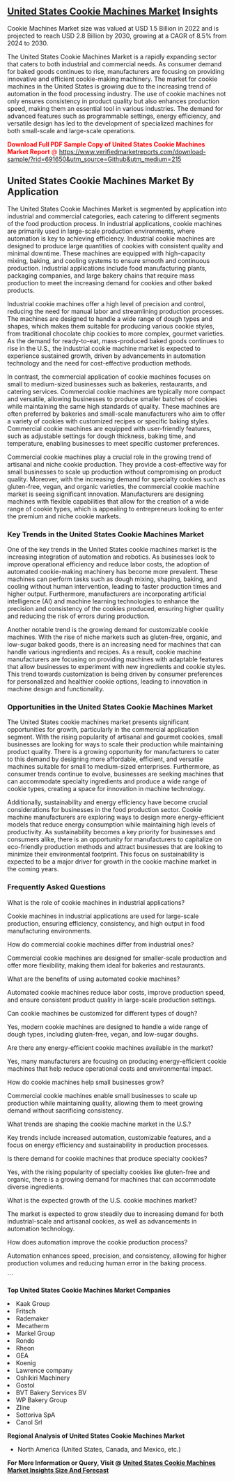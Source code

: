 <h2><a href="https://www.verifiedmarketreports.com/download-sample/?rid=691650&amp;utm_source=Github&amp;utm_medium=215" target="_blank">United States Cookie Machines Market</a> Insights</h2><p>Cookie Machines Market size was valued at USD 1.5 Billion in 2022 and is projected to reach USD 2.8 Billion by 2030, growing at a CAGR of 8.5% from 2024 to 2030.</p><p><p>The United States Cookie Machines Market is a rapidly expanding sector that caters to both industrial and commercial needs. As consumer demand for baked goods continues to rise, manufacturers are focusing on providing innovative and efficient cookie-making machinery. The market for cookie machines in the United States is growing due to the increasing trend of automation in the food processing industry. The use of cookie machines not only ensures consistency in product quality but also enhances production speed, making them an essential tool in various industries. The demand for advanced features such as programmable settings, energy efficiency, and versatile design has led to the development of specialized machines for both small-scale and large-scale operations.</p><p><p><span class=""><span style="color: #ff0000;"><strong>Download Full PDF Sample Copy of United States Cookie Machines Market Report</strong> @ </span><a href="https://www.verifiedmarketreports.com/download-sample/?rid=691650&amp;utm_source=Github&amp;utm_medium=215" target="_blank">https://www.verifiedmarketreports.com/download-sample/?rid=691650&amp;utm_source=Github&amp;utm_medium=215</a></span></p></p><h2>United States Cookie Machines Market By Application</h2><p>The United States Cookie Machines Market is segmented by application into industrial and commercial categories, each catering to different segments of the food production process. In industrial applications, cookie machines are primarily used in large-scale production environments, where automation is key to achieving efficiency. Industrial cookie machines are designed to produce large quantities of cookies with consistent quality and minimal downtime. These machines are equipped with high-capacity mixing, baking, and cooling systems to ensure smooth and continuous production. Industrial applications include food manufacturing plants, packaging companies, and large bakery chains that require mass production to meet the increasing demand for cookies and other baked products.</p><p>Industrial cookie machines offer a high level of precision and control, reducing the need for manual labor and streamlining production processes. The machines are designed to handle a wide range of dough types and shapes, which makes them suitable for producing various cookie styles, from traditional chocolate chip cookies to more complex, gourmet varieties. As the demand for ready-to-eat, mass-produced baked goods continues to rise in the U.S., the industrial cookie machine market is expected to experience sustained growth, driven by advancements in automation technology and the need for cost-effective production methods.</p><p>In contrast, the commercial application of cookie machines focuses on small to medium-sized businesses such as bakeries, restaurants, and catering services. Commercial cookie machines are typically more compact and versatile, allowing businesses to produce smaller batches of cookies while maintaining the same high standards of quality. These machines are often preferred by bakeries and small-scale manufacturers who aim to offer a variety of cookies with customized recipes or specific baking styles. Commercial cookie machines are equipped with user-friendly features, such as adjustable settings for dough thickness, baking time, and temperature, enabling businesses to meet specific customer preferences.</p><p>Commercial cookie machines play a crucial role in the growing trend of artisanal and niche cookie production. They provide a cost-effective way for small businesses to scale up production without compromising on product quality. Moreover, with the increasing demand for specialty cookies such as gluten-free, vegan, and organic varieties, the commercial cookie machine market is seeing significant innovation. Manufacturers are designing machines with flexible capabilities that allow for the creation of a wide range of cookie types, which is appealing to entrepreneurs looking to enter the premium and niche cookie markets.</p><h3>Key Trends in the United States Cookie Machines Market</h3><p>One of the key trends in the United States cookie machines market is the increasing integration of automation and robotics. As businesses look to improve operational efficiency and reduce labor costs, the adoption of automated cookie-making machinery has become more prevalent. These machines can perform tasks such as dough mixing, shaping, baking, and cooling without human intervention, leading to faster production times and higher output. Furthermore, manufacturers are incorporating artificial intelligence (AI) and machine learning technologies to enhance the precision and consistency of the cookies produced, ensuring higher quality and reducing the risk of errors during production.</p><p>Another notable trend is the growing demand for customizable cookie machines. With the rise of niche markets such as gluten-free, organic, and low-sugar baked goods, there is an increasing need for machines that can handle various ingredients and recipes. As a result, cookie machine manufacturers are focusing on providing machines with adaptable features that allow businesses to experiment with new ingredients and cookie styles. This trend towards customization is being driven by consumer preferences for personalized and healthier cookie options, leading to innovation in machine design and functionality.</p><h3>Opportunities in the United States Cookie Machines Market</h3><p>The United States cookie machines market presents significant opportunities for growth, particularly in the commercial application segment. With the rising popularity of artisanal and gourmet cookies, small businesses are looking for ways to scale their production while maintaining product quality. There is a growing opportunity for manufacturers to cater to this demand by designing more affordable, efficient, and versatile machines suitable for small to medium-sized enterprises. Furthermore, as consumer trends continue to evolve, businesses are seeking machines that can accommodate specialty ingredients and produce a wide range of cookie types, creating a space for innovation in machine technology.</p><p>Additionally, sustainability and energy efficiency have become crucial considerations for businesses in the food production sector. Cookie machine manufacturers are exploring ways to design more energy-efficient models that reduce energy consumption while maintaining high levels of productivity. As sustainability becomes a key priority for businesses and consumers alike, there is an opportunity for manufacturers to capitalize on eco-friendly production methods and attract businesses that are looking to minimize their environmental footprint. This focus on sustainability is expected to be a major driver for growth in the cookie machine market in the coming years.</p><h3>Frequently Asked Questions</h3><p>What is the role of cookie machines in industrial applications?</p><p>Cookie machines in industrial applications are used for large-scale production, ensuring efficiency, consistency, and high output in food manufacturing environments.</p><p>How do commercial cookie machines differ from industrial ones?</p><p>Commercial cookie machines are designed for smaller-scale production and offer more flexibility, making them ideal for bakeries and restaurants.</p><p>What are the benefits of using automated cookie machines?</p><p>Automated cookie machines reduce labor costs, improve production speed, and ensure consistent product quality in large-scale production settings.</p><p>Can cookie machines be customized for different types of dough?</p><p>Yes, modern cookie machines are designed to handle a wide range of dough types, including gluten-free, vegan, and low-sugar doughs.</p><p>Are there any energy-efficient cookie machines available in the market?</p><p>Yes, many manufacturers are focusing on producing energy-efficient cookie machines that help reduce operational costs and environmental impact.</p><p>How do cookie machines help small businesses grow?</p><p>Commercial cookie machines enable small businesses to scale up production while maintaining quality, allowing them to meet growing demand without sacrificing consistency.</p><p>What trends are shaping the cookie machine market in the U.S.?</p><p>Key trends include increased automation, customizable features, and a focus on energy efficiency and sustainability in production processes.</p><p>Is there demand for cookie machines that produce specialty cookies?</p><p>Yes, with the rising popularity of specialty cookies like gluten-free and organic, there is a growing demand for machines that can accommodate diverse ingredients.</p><p>What is the expected growth of the U.S. cookie machines market?</p><p>The market is expected to grow steadily due to increasing demand for both industrial-scale and artisanal cookies, as well as advancements in automation technology.</p><p>How does automation improve the cookie production process?</p><p>Automation enhances speed, precision, and consistency, allowing for higher production volumes and reducing human error in the baking process.</p>```</p><p><strong>Top United States Cookie Machines Market Companies</strong></p><div data-test-id=""><p><li>Kaak Group</li><li> Fritsch</li><li> Rademaker</li><li> Mecatherm</li><li> Markel Group</li><li> Rondo</li><li> Rheon</li><li> GEA</li><li> Koenig</li><li> Lawrence company</li><li> Oshikiri Machinery</li><li> Gostol</li><li> BVT Bakery Services BV</li><li> WP Bakery Group</li><li> Zline</li><li> Sottoriva SpA</li><li> Canol Srl</li></p><div><strong>Regional Analysis of&nbsp;United States Cookie Machines Market</strong></div><ul><li dir="ltr"><p dir="ltr">North America&nbsp;(United States, Canada, and Mexico, etc.)</p></li></ul><p><strong>For More Information or Query, Visit @&nbsp;</strong><strong><a href="https://www.verifiedmarketreports.com/product/cookie-machines-market/?utm_source=Github&amp;utm_medium=215" target="_blank">United States Cookie Machines Market Insights Size And Forecast</a></strong></p></div>

